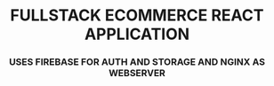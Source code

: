 <div align="center">

# FULLSTACK ECOMMERCE REACT APPLICATION
### USES FIREBASE FOR AUTH AND STORAGE AND NGINX AS WEBSERVER

</div>

